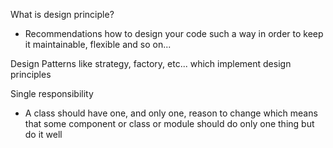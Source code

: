 What is design principle?
- Recommendations how to design your code such a way in order to keep it maintainable, flexible and so on...

Design Patterns like strategy, factory, etc... which implement design principles

Single responsibility
- A class should have one, and only one, reason to change which means that some component or class or module should do only one thing but do it well